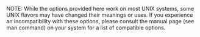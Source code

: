 NOTE: While the options provided here work on most UNIX systems, some UNIX flavors may have changed their meanings or uses. If you experience an incompatibility with these options, please consult the manual page (see man command) on your system for a list of compatible options.